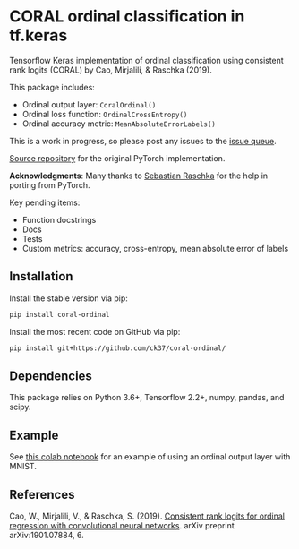 # CORAL ordinal classification in tf.keras


Tensorflow Keras implementation of ordinal classification using consistent rank logits (CORAL) by Cao, Mirjalili, & Raschka (2019).

This package includes:

  * Ordinal output layer: `CoralOrdinal()`
  * Ordinal loss function: `OrdinalCrossEntropy()`
  * Ordinal accuracy metric: `MeanAbsoluteErrorLabels()`

This is a work in progress, so please post any issues to the [issue queue](https://github.com/ck37/coral-ordinal/issues).

[Source repository](https://github.com/Raschka-research-group/coral-cnn/) for the original PyTorch implementation.

**Acknowledgments**: Many thanks to [Sebastian Raschka](https://github.com/rasbt) for the help in porting from PyTorch.

Key pending items:

  * Function docstrings
  * Docs
  * Tests
  * Custom metrics: accuracy, cross-entropy, mean absolute error of labels

## Installation

Install the stable version via pip:

```bash
pip install coral-ordinal
```

Install the most recent code on GitHub via pip:

```bash
pip install git+https://github.com/ck37/coral-ordinal/
```

## Dependencies

This package relies on Python 3.6+, Tensorflow 2.2+, numpy, pandas, and scipy.

## Example

See [this colab notebook](https://colab.research.google.com/drive/1AQl4XeqRRhd7l30bmgLVObKt5RFPHttn) for an example of using an ordinal output layer with MNIST.

## References

Cao, W., Mirjalili, V., & Raschka, S. (2019). [Consistent rank logits for ordinal regression with convolutional neural networks]( https://arxiv.org/abs/1901.07884). arXiv preprint arXiv:1901.07884, 6. 
